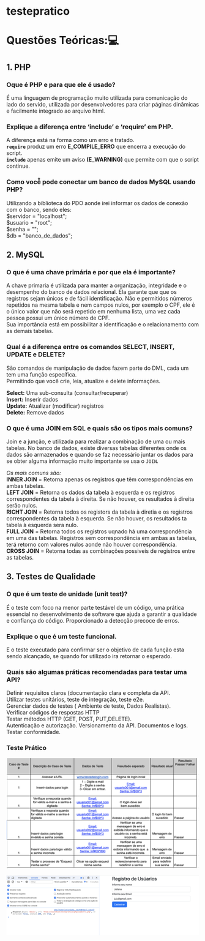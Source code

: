 # testepratico


# Questões Teóricas:💻
## 1. PHP
### Oque é PHP e para que ele é usado?
É uma linguagem de programação muito utilizada para comunicação do lado do servido, utilizada por desenvolvedores para criar páginas dinâmicas e facilmente integrado ao arquivo html.


### Explique a diferença entre ‘include’ e ‘require’ em PHP.
A diferença está na forma como um erro e tratado.  
**`require`** produz um erro **E_COMPILE_ERRO** que encerra a execução do script.  
**`include`** apenas emite um aviso **(E_WARNING)** que permite com que o script continue.

### Como você̂ pode conectar um banco de dados MySQL usando PHP?
Utilizando a biblioteca do PDO aonde irei informar os dados de conexão  com o banco, sendo eles:  
$servidor = "localhost";  
$usuario = "root";  
$senha = "";  
$db = "banco_de_dados";  



## 2.	MySQL

### O que é uma chave primária e por que ela é importante?
A chave primaria é utilizada para manter a organização, integridade e o desempenho do banco de dados relacional.  Ela garante que que os registros sejam únicos e de fácil identificação.   Não e permitidos números repetidos na mesma tabela e nem campos nulos, por exemplo o CPF, ele é o único valor que não será repetido em nenhuma lista, uma vez cada pessoa possui um único número de CPF.  
Sua importância está em possibilitar a identificação e o relacionamento com as demais tabelas.

### Qual é a diferença entre os comandos SELECT, INSERT, UPDATE e DELETE?
São comandos de manipulação de dados fazem parte do DML, cada um tem uma função específica.  
Permitindo que você crie, leia, atualize e delete informações. 
  
**Select:** Uma sub-consulta (consultar/recuperar)  
**Insert:** Inserir dados  
**Update:** Atualizar (modificar) registros  
**Delete:**  Remove dados  

### O que é uma JOIN em SQL e quais são os tipos mais comuns?
Join e a junção, e utilizada para realizar a combinação de uma ou mais tabelas.
No banco de dados, existe diversas tabelas diferentes onde os dados são armazenados e quando se faz necessário juntar os dados para se obter alguma informação muito importante se usa o `JOIN`.
  
_Os mais comuns são:_    
**INNER JOIN** = Retorna apenas os registros que têm correspondências em ambas tabelas.   
**LEFT JOIN** = Retorna os dados da tabela à esquerda e os registros correspondentes da tabela à direita. Se não houver, os resultados à direita serão nulos.  
**RICHT JOIN** = Retorna todos os registors da tabela à diretia e os registros correspondentes da tabela à esquerda. Se não houver, os resultados ta tabela à esquerda sera nulo.  
**FULL JOIN** = Retorna todos os registros uqnado há uma correspondência em uma das tabelas. Registros sem correspondência em ambas as tabelas, terá retorno com valores nulos aonde não houver correspondência.  
**CROSS JOIN** = Retorna todas as combinações possiveis de registros entre as tabelas.  


## 3.	Testes de Qualidade

### O que é um teste de unidade (unit test)?
É o teste  com foco na menor parte testável de um código, uma prática essencial no desenvolvimento de software que ajuda a garantir a qualidade e confiança do código. Proporcionado a detecção precoce de erros.

### Explique o que é um teste funcional.
E o teste executado para confirmar ser o objetivo de cada função esta sendo alcançado, se quando for utilizado ira retornar o esperado. 


### Quais são algumas práticas recomendadas para testar uma API?
Definir requisitos claros (documentação clara e completa da API.  
Utilizar testes unitários, teste de integração, teste e2e.  
Gerenciar dados de testes ( Ambiente de teste, Dados Realistas).  
Verificar códigos de respostas HTTP  
Testar métodos HTTP (GET, POST, PUT,DELETE).  
Autenticação e autorização.  Versionamento da API.  Documentos e logs.  Testar conformidade.  

### Teste Prático 

![imagem1](https://raw.githubusercontent.com/Acmqueiroz/testepratico/master/teste/Casodeteste.png) 

![imagem2](https://raw.githubusercontent.com/Acmqueiroz/testepratico/master/teste/testejson.png)
